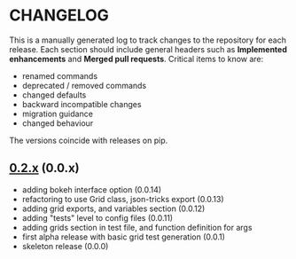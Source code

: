 # CHANGELOG

This is a manually generated log to track changes to the repository for each release.
Each section should include general headers such as **Implemented enhancements**
and **Merged pull requests**. Critical items to know are:

 - renamed commands
 - deprecated / removed commands
 - changed defaults
 - backward incompatible changes
 - migration guidance
 - changed behaviour

The versions coincide with releases on pip.

## [0.2.x](https://github.com/vsoch/gridtest/tree/master) (0.0.x)
 - adding bokeh interface option (0.0.14)
 - refactoring to use Grid class, json-tricks export (0.0.13)
 - adding grid exports, and variables section (0.0.12)
 - adding "tests" level to config files (0.0.11)
 - adding grids section in test file, and function definition for args
 - first alpha release with basic grid test generation (0.0.1)
 - skeleton release (0.0.0)

